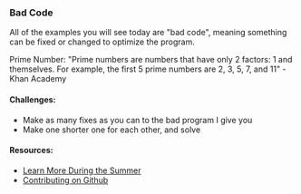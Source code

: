 ### Bad Code
 All of the examples you will see today are "bad code", meaning something can be fixed or changed to optimize the program.

 Prime Number: "Prime numbers are numbers that have only 2 factors: 1 and themselves. For example, the first 5 prime numbers are 2, 3, 5, 7, and 11" - Khan Academy

#### Challenges:
- Make as many fixes as you can to the bad program I give you
- Make one shorter one for each other, and solve

#### Resources:
- [Learn More During the Summer](https://www.freecodecamp.org/)
- [Contributing on Github](https://firstcontributions.github.io/)